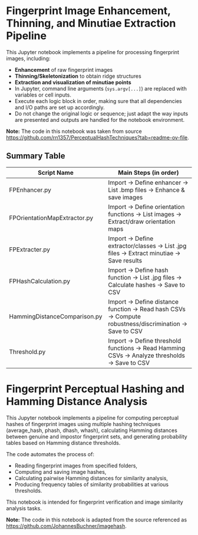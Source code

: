 # Fingerprint Image Enhancement, Thinning, and Minutiae Extraction Pipeline

This Jupyter notebook implements a pipeline for processing fingerprint images, including:
- **Enhancement** of raw fingerprint images
- **Thinning/Skeletonization** to obtain ridge structures
- **Extraction and visualization of minutiae points**
- In Jupyter, command line arguments (`sys.argv[...]`) are replaced with variables or cell inputs.
- Execute each logic block in order, making sure that all dependencies and I/O paths are set up accordingly.
- Do not change the original logic or sequence; just adapt the way inputs are presented and outputs are handled for the notebook environment.

**Note:** The code in this notebook was taken from source https://github.com/rn1357/PerceptualHashTechniques?tab=readme-ov-file.

## Summary Table

| Script Name                  | Main Steps (in order)                                                                                  |
|------------------------------|--------------------------------------------------------------------------------------------------------|
| FPEnhancer.py                | Import → Define enhancer → List .bmp files → Enhance & save images                                     |
| FPOrientationMapExtractor.py | Import → Define orientation functions → List images → Extract/draw orientation maps                    |
| FPExtracter.py               | Import → Define extractor/classes → List .jpg files → Extract minutiae → Save results                  |
| FPHashCalculation.py         | Import → Define hash function → List .jpg files → Calculate hashes → Save to CSV                       |
| HammingDistanceComparison.py | Import → Define distance function → Read hash CSVs → Compute robustness/discrimination → Save to CSV   |
| Threshold.py                 | Import → Define threshold functions → Read Hamming CSVs → Analyze thresholds → Save to CSV             |

# Fingerprint Perceptual Hashing and Hamming Distance Analysis

This Jupyter notebook implements a pipeline for computing perceptual hashes of fingerprint images using multiple hashing techniques (average_hash, phash, dhash, whash), calculating Hamming distances between genuine and impostor fingerprint sets, and generating probability tables based on Hamming distance thresholds. 

The code automates the process of:

- Reading fingerprint images from specified folders,
- Computing and saving image hashes,
- Calculating pairwise Hamming distances for similarity analysis,
- Producing frequency tables of similarity probabilities at various thresholds.

This notebook is intended for fingerprint verification and image similarity analysis tasks.

**Note:** The code in this notebook is adapted from the source referenced as https://github.com/JohannesBuchner/imagehash.
